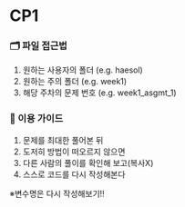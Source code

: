 # CP1 



### 🗂️ 파일 접근법
1. 원하는 사용자의 폴더 (e.g. haesol)
2. 원하는 주의 폴더 (e.g. week1)
3. 해당 주차의 문제 번호 (e.g. week1_asgmt_1)

### 📝 이용 가이드
1. 문제를 최대한 풀어본 뒤
2. 도저히 방법이 떠오르지 않으면
3. 다른 사람의 풀이를 확인해 보고(복사X)
4. 스스로 코드를 다시 작성해본다

※변수명은 다시 작성해보기!!
